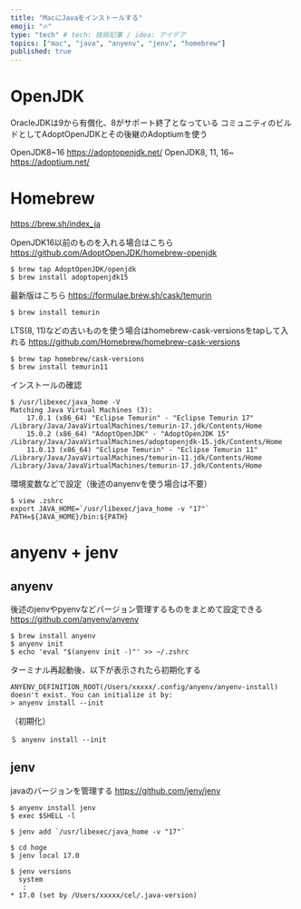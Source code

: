 ```yaml
---
title: "MacにJavaをインストールする"
emoji: "🔥"
type: "tech" # tech: 技術記事 / idea: アイデア
topics: ["mac", "java", "anyenv", "jenv", "homebrew"]
published: true
---
```

# OpenJDK

OracleJDKは9から有償化、8がサポート終了となっている
コミュニティのビルドとしてAdoptOpenJDKとその後継のAdoptiumを使う

OpenJDK8~16
https://adoptopenjdk.net/
OpenJDK8, 11, 16~
https://adoptium.net/

# Homebrew

https://brew.sh/index_ja

OpenJDK16以前のものを入れる場合はこちら
https://github.com/AdoptOpenJDK/homebrew-openjdk

```
$ brew tap AdoptOpenJDK/openjdk
$ brew install adoptopenjdk15
```

最新版はこちら
https://formulae.brew.sh/cask/temurin
```
$ brew install temurin
```
LTS(8, 11)などの古いものを使う場合はhomebrew-cask-versionsをtapして入れる
https://github.com/Homebrew/homebrew-cask-versions
```
$ brew tap homebrew/cask-versions
$ brew install temurin11
```
インストールの確認
```
$ /usr/libexec/java_home -V
Matching Java Virtual Machines (3):
    17.0.1 (x86_64) "Eclipse Temurin" - "Eclipse Temurin 17" /Library/Java/JavaVirtualMachines/temurin-17.jdk/Contents/Home
    15.0.2 (x86_64) "AdoptOpenJDK" - "AdoptOpenJDK 15" /Library/Java/JavaVirtualMachines/adoptopenjdk-15.jdk/Contents/Home
    11.0.13 (x86_64) "Eclipse Temurin" - "Eclipse Temurin 11" /Library/Java/JavaVirtualMachines/temurin-11.jdk/Contents/Home
/Library/Java/JavaVirtualMachines/temurin-17.jdk/Contents/Home
```
環境変数などで設定（後述のanyenvを使う場合は不要）
```
$ view .zshrc
export JAVA_HOME=`/usr/libexec/java_home -v "17"`
PATH=${JAVA_HOME}/bin:${PATH}
```

# anyenv + jenv

## anyenv
後述のjenvやpyenvなどバージョン管理するものをまとめて設定できる
https://github.com/anyenv/anyenv
```
$ brew install anyenv
$ anyenv init
$ echo 'eval "$(anyenv init -)"' >> ~/.zshrc
```
ターミナル再起動後、以下が表示されたら初期化する
```
ANYENV_DEFINITION_ROOT(/Users/xxxxx/.config/anyenv/anyenv-install) doesn't exist. You can initialize it by:
> anyenv install --init
```
（初期化）
```
＄ anyenv install --init
```

## jenv
javaのバージョンを管理する
https://github.com/jenv/jenv
```
$ anyenv install jenv
$ exec $SHELL -l

$ jenv add `/usr/libexec/java_home -v "17"`

$ cd hoge
$ jenv local 17.0

$ jenv versions
  system
   :
* 17.0 (set by /Users/xxxxx/cel/.java-version)
```
